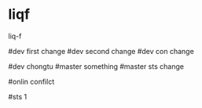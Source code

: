 # liqf
liq-f

#dev  first change
#dev   second change
#dev  con change

#dev  chongtu
#master something
#master sts change


#onlin confilct

#sts 1

